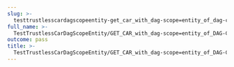 ```yaml
---
slug: >-
  testtrustlesscardagscopeentity-get_car_with_dag-scope=entity_of_dag-cbor_with_links_(format=car)-header_accept-ranges
full_name: >-
  TestTrustlessCarDagScopeEntity/GET_CAR_with_dag-scope=entity_of_DAG-CBOR_with_Links_(format=car)/Header_Accept-Ranges
outcome: pass
title: >-
  TestTrustlessCarDagScopeEntity/GET_CAR_with_dag-scope=entity_of_DAG-CBOR_with_Links_(format=car)/Header_Accept-Ranges
---
```


